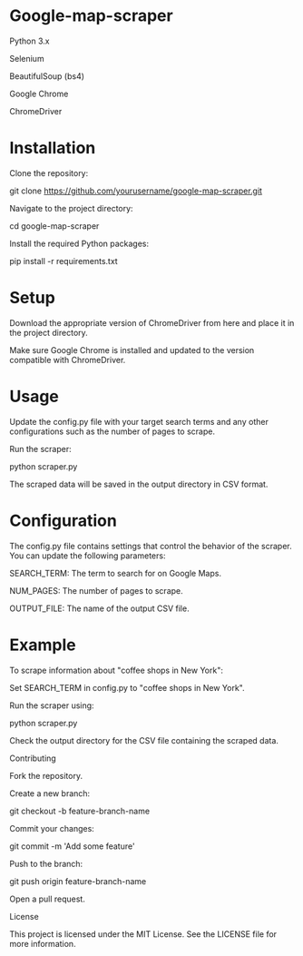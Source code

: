 # Google-map-scraper
 Python 3.x

 Selenium

BeautifulSoup (bs4)

 Google Chrome

ChromeDriver

# Installation

Clone the repository:

git clone https://github.com/yourusername/google-map-scraper.git

Navigate to the project directory:

cd google-map-scraper

Install the required Python packages:

pip install -r requirements.txt

# Setup

Download the appropriate version of ChromeDriver from here and place it in the project directory.

Make sure Google Chrome is installed and updated to the version compatible with ChromeDriver.

# Usage

Update the config.py file with your target search terms and any other configurations such as the number of pages to scrape.

Run the scraper:

python scraper.py

The scraped data will be saved in the output directory in CSV format.

# Configuration

The config.py file contains settings that control the behavior of the scraper. You can update the following parameters:

SEARCH_TERM: The term to search for on Google Maps.

NUM_PAGES: The number of pages to scrape.

OUTPUT_FILE: The name of the output CSV file.

# Example

To scrape information about "coffee shops in New York":

Set SEARCH_TERM in config.py to "coffee shops in New York".

Run the scraper using:

python scraper.py

Check the output directory for the CSV file containing the scraped data.

Contributing

Fork the repository.

Create a new branch:

git checkout -b feature-branch-name

Commit your changes:

git commit -m 'Add some feature'

Push to the branch:

git push origin feature-branch-name

Open a pull request.

License

This project is licensed under the MIT License. See the LICENSE file for more information.


